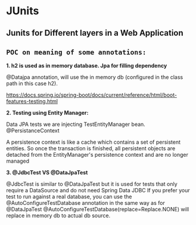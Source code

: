 # JUnits
## Junits for Different layers in a Web Application

## `POC on meaning of some annotations:`


**1. h2 is used as in memory database. Jpa for filling dependency**

@Datajpa annotation, will use the in memory db (configured in the class path in this case h2).

https://docs.spring.io/spring-boot/docs/current/reference/html/boot-features-testing.html

**2. Testing using Entity Manager:**

Data JPA tests we are injecting TestEntityManager bean.
@PersistanceContext

A persistence context is like a cache which contains a set of persistent entities. So once the transaction is finished, all persistent objects are detached from the EntityManager's persistence context and are no longer managed


**3. @JdbcTest VS @DataJpaTest**

@JdbcTest is similar to @DataJpaTest but it is used for tests that only require a DataSource and do not need Spring Data JDBC
If you prefer your test to run against a real database, you can use the @AutoConfigureTestDatabase annotation in the same way as for @DataJpaTest
@AutoConfigureTestDatabase(replace=Replace.NONE) will replace in memory db to actual db source.
